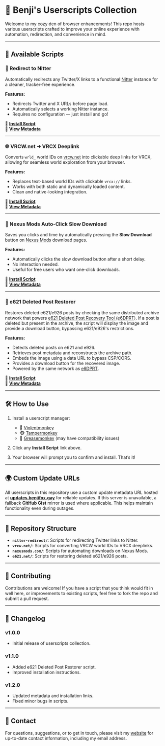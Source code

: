 # 🦊 Benji's Userscripts Collection

Welcome to my cozy den of browser enhancements! This repo hosts various userscripts crafted to improve your online experience with automation, redirection, and convenience in mind.

---

## 📜 Available Scripts

### 🔁 Redirect to Nitter

Automatically redirects any Twitter/X links to a functional [Nitter](https://nitter.net) instance for a cleaner, tracker-free experience.

**Features:**
- Redirects Twitter and X URLs before page load.
- Automatically selects a working Nitter instance.
- Requires no configuration — just install and go!

🔗 [**Install Script**](https://raw.githubusercontent.com/BenjiThatFoxGuy/userscripts/main/nitter-redirect/nitter-redirect.user.js)  
🧠 [**View Metadata**](https://raw.githubusercontent.com/BenjiThatFoxGuy/userscripts/main/nitter-redirect/nitter-redirect.meta.js)

---

### 🌐 VRCW.net ➜ VRCX Deeplink

Converts `wrld_` world IDs on [vrcw.net](https://vrcw.net) into clickable deep links for VRCX, allowing for seamless world exploration from your browser.

**Features:**
- Replaces text-based world IDs with clickable `vrcx://` links.
- Works with both static and dynamically loaded content.
- Clean and native-looking integration.

🔗 [**Install Script**](https://raw.githubusercontent.com/BenjiThatFoxGuy/userscripts/main/vrcw.net/vrcw.net.user.js)  
🧠 [**View Metadata**](https://raw.githubusercontent.com/BenjiThatFoxGuy/userscripts/main/vrcw.net/vrcw.net.meta.js)

---

### 🧲 Nexus Mods Auto-Click Slow Download

Saves you clicks and time by automatically pressing the **Slow Download** button on [Nexus Mods](https://www.nexusmods.com) download pages.

**Features:**
- Automatically clicks the slow download button after a short delay.
- No interaction needed.
- Useful for free users who want one-click downloads.

🔗 [**Install Script**](https://raw.githubusercontent.com/BenjiThatFoxGuy/userscripts/main/nexusmods.com/nexusmods.com.user.js)  
🧠 [**View Metadata**](https://updates.benjifox.gay/nexusmods.com.meta.js)  

---

### 🦦 e621 Deleted Post Restorer

Restores deleted e621/e926 posts by checking the same distributed archive network that powers [e621 Deleted Post Recovery Tool (e6DPRT)](https://e6dprt.benjifox.gay/). If a post is deleted but present in the archive, the script will display the image and provide a download button, bypassing e621/e926's restrictions.

**Features:**
- Detects deleted posts on e621 and e926.
- Retrieves post metadata and reconstructs the archive path.
- Embeds the image using a data URL to bypass CSP/CORS.
- Provides a download button for the recovered image.
- Powered by the same network as [e6DPRT](https://e6dprt.benjifox.gay/).

🔗 [**Install Script**](https://updates.benjifox.gay/e621.net.user.js)  
🧠 [**View Metadata**](https://updates.benjifox.gay/e621.net.meta.js)

---

## 🛠️ How to Use

1. Install a userscript manager:
   - 🦊 [Violentmonkey](https://violentmonkey.github.io/)
   - 🐵 [Tampermonkey](https://tampermonkey.net/)
   - 🐗 [Greasemonkey](https://www.greasespot.net/) (may have compatibility issues)

2. Click any **Install Script** link above.

3. Your browser will prompt you to confirm and install. That’s it!

---

## 🌍 Custom Update URLs

All userscripts in this repository use a custom update metadata URL hosted at **[updates.benjifox.gay](https://updates.benjifox.gay)** for reliable updates. If this server is unavailable, a fallback **GitHub Gist** mirror is used where applicable. This helps maintain functionality even during outages.

---

## 📂 Repository Structure

- **`nitter-redirect/`**: Scripts for redirecting Twitter links to Nitter.
- **`vrcw.net/`**: Scripts for converting VRCW world IDs to VRCX deeplinks.
- **`nexusmods.com/`**: Scripts for automating downloads on Nexus Mods.
- **`e621.net/`**: Scripts for restoring deleted e621/e926 posts.

---

## 🤝 Contributing

Contributions are welcome! If you have a script that you think would fit in well here, or improvements to existing scripts, feel free to fork the repo and submit a pull request.

---

## 📝 Changelog

### v1.0.0
- Initial release of userscripts collection.

### v1.1.0
- Added e621 Deleted Post Restorer script.
- Improved installation instructions.

### v1.2.0
- Updated metadata and installation links.
- Fixed minor bugs in scripts.

---

## 📧 Contact
For questions, suggestions, or to get in touch, please visit my [website](https://benjifox.gay) for up-to-date contact information, including my email address.

